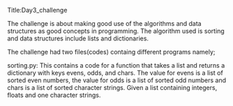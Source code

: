 Title:Day3_challenge

The challenge is about making good use of the algorithms and data structures as good concepts in programming. The algorithm used is sorting and data structures include lists and dictionaries.

The challenge had two files(codes) containg different programs namely;

sorting.py:
This contains a code for a function that takes a list and returns a dictionary with keys evens, odds, and chars. The value for evens is a list of sorted even numbers, the value for odds is a list of sorted odd numbers and chars is a list of sorted character strings.
Given a list containing integers, floats and one character strings.



